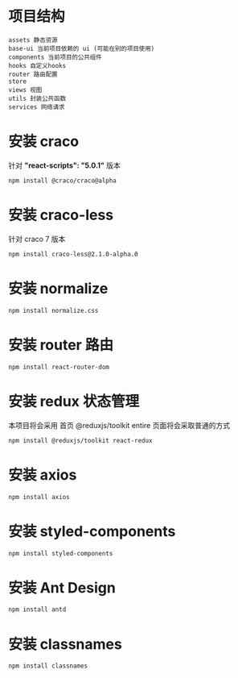 # 项目结构

~~~
assets 静态资源
base-ui 当前项目依赖的 ui (可能在别的项目使用)
components 当前项目的公共组件
hooks 自定义hooks
router 路由配置
store 
views 视图
utils 封装公共函数
services 网络请求
~~~

# 安装 craco
针对 **"react-scripts": "5.0.1"** 版本
~~~
npm install @craco/craco@alpha
~~~

# 安装 craco-less
针对 craco 7 版本
~~~
npm install craco-less@2.1.0-alpha.0
~~~

# 安装 normalize
~~~
npm install normalize.css
~~~

# 安装 router 路由
~~~
npm install react-router-dom
~~~

# 安装 redux 状态管理
本项目将会采用 首页 @reduxjs/toolkit
entire 页面将会采取普通的方式
~~~
npm install @reduxjs/toolkit react-redux
~~~

# 安装 axios
~~~
npm install axios
~~~

# 安装 styled-components
~~~
npm install styled-components
~~~


# 安装 Ant Design
~~~
npm install antd
~~~



# 安装 classnames
~~~
npm install classnames
~~~